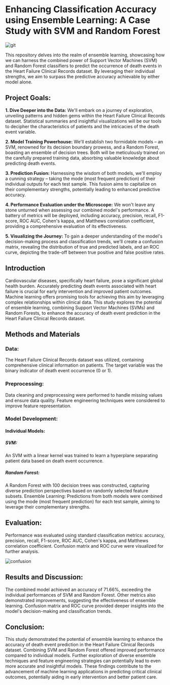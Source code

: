 # Enhancing Classification Accuracy using Ensemble Learning: A Case Study with SVM and Random Forest
![git](https://github.com/AkshayRamakrishnann/Ensembling_SVM_RF/assets/111365771/57d1b038-4589-44a4-9f2e-1254a21e8d03)

This repository delves into the realm of ensemble learning, showcasing how we can harness the combined power of Support Vector Machines (SVM) and Random Forest classifiers to predict the occurrence of death events in the Heart Failure Clinical Records dataset. By leveraging their individual strengths, we aim to surpass the predictive accuracy achievable by either model alone.

## Project Goals:

**1. Dive Deeper into the Data:** We'll embark on a journey of exploration, unveiling patterns and hidden gems within the Heart Failure Clinical Records dataset. Statistical summaries and insightful visualizations will be our tools to decipher the characteristics of patients and the intricacies of the death event variable.

**2. Model Training Powerhouse:** We'll establish two formidable models – an SVM, renowned for its decision boundary prowess, and a Random Forest, boasting an ensemble of decision trees. Both will be meticulously trained on the carefully prepared training data, absorbing valuable knowledge about predicting death events.

**3. Prediction Fusion:** Harnessing the wisdom of both models, we'll employ a cunning strategy – taking the mode (most frequent prediction) of their individual outputs for each test sample. This fusion aims to capitalize on their complementary strengths, potentially leading to enhanced predictive accuracy.

**4. Performance Evaluation under the Microscope:** We won't leave any stone unturned when assessing our combined model's performance. A battery of metrics will be deployed, including accuracy, precision, recall, F1-score, ROC AUC, Cohen's kappa, and Matthews correlation coefficient, providing a comprehensive evaluation of its effectiveness.

**5. Visualizing the Journey:** To gain a deeper understanding of the model's decision-making process and classification trends, we'll create a confusion matrix, revealing the distribution of true and predicted labels, and an ROC curve, depicting the trade-off between true positive and false positive rates.

## Introduction

Cardiovascular diseases, specifically heart failure, pose a significant global health burden. Accurately predicting death events associated with heart failure is crucial for early intervention and improved patient outcomes. Machine learning offers promising tools for achieving this aim by leveraging complex relationships within clinical data. This study explores the potential of ensemble learning, combining Support Vector Machines (SVMs) and Random Forests, to enhance the accuracy of death event prediction in the Heart Failure Clinical Records dataset.

## Methods and Materials
### Data:
The Heart Failure Clinical Records dataset was utilized, containing comprehensive clinical information on patients. The target variable was the binary indicator of death event occurrence (0 or 1).

### Preprocessing:
Data cleaning and preprocessing were performed to handle missing values and ensure data quality. Feature engineering techniques were considered to improve feature representation.

### Model Development:
#### Individual Models:

##### SVM: 
An SVM with a linear kernel was trained to learn a hyperplane separating patient data based on death event occurrence.

##### Random Forest:
A Random Forest with 100 decision trees was constructed, capturing diverse prediction perspectives based on randomly selected feature subsets.
Ensemble Learning: Predictions from both models were combined using the mode (most frequent prediction) for each test sample, aiming to leverage their complementary strengths.

## Evaluation:
Performance was evaluated using standard classification metrics: accuracy, precision, recall, F1-score, ROC AUC, Cohen's kappa, and Matthews correlation coefficient. Confusion matrix and ROC curve were visualized for further analysis.

![confusion](https://github.com/AkshayRamakrishnann/Ensembling_SVM_RF/assets/111365771/e4b87111-350b-4796-b001-3791faa631f5)


## Results and Discussion:
The combined model achieved an accuracy of 71.66%, exceeding the individual performances of SVM and Random Forest. Other metrics also demonstrated improvements, suggesting the effectiveness of ensemble learning. Confusion matrix and ROC curve provided deeper insights into the model's decision-making and classification trends.

## Conclusion:
This study demonstrated the potential of ensemble learning to enhance the accuracy of death event prediction in the Heart Failure Clinical Records dataset. Combining SVM and Random Forest offered improved performance compared to individual models. Further exploration of diverse ensemble techniques and feature engineering strategies can potentially lead to even more accurate and insightful models. These findings contribute to the advancement of machine learning applications in predicting critical clinical outcomes, potentially aiding in early intervention and better patient care.


